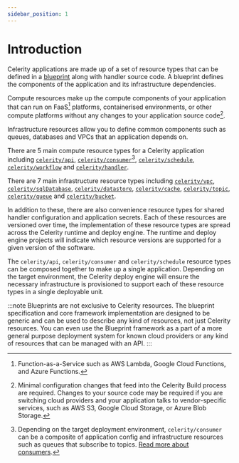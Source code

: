 ```yaml
---
sidebar_position: 1
---
```


# Introduction

Celerity applications are made up of a set of resource types that can be defined in a [blueprint](/docs/blueprint/intro) along with handler source code. A blueprint defines the components of the application and its infrastructure dependencies.

Compute resources make up the compute components of your application that can run on FaaS[^1] platforms, containerised environments, or other compute platforms without any changes to your application source code[^2].

Infrastructure resources allow you to define common components such as queues, databases and VPCs that an application depends on.

There are 5 main compute resource types for a Celerity application including [`celerity/api`](/docs/applications/resources/celerity-api), [`celerity/consumer`](/docs/applications/resources/celerity-consumer)[^3], [`celerity/schedule`](/docs/applications/resources/celerity-schedule), [`celerity/workflow`](/docs/applications/resources/celerity-workflow) and [`celerity/handler`](/docs/applications/resources/celerity-handler).

There are 7 main infrastructure resource types including [`celerity/vpc`](/docs/applications/resources/celerity-vpc), [`celerity/sqlDatabase`](/docs/applications/resources/celerity-sql-database), [`celerity/datastore`](/docs/applications/resources/celerity-datastore), [`celerity/cache`](/docs/applications/resources/celerity-cache), [`celerity/topic`](/docs/applications/resources/celerity-topic), [`celerity/queue`](/docs/applications/resources/celerity-queue) and [`celerity/bucket`](/docs/applications/resources/celerity-bucket).

In addition to these, there are also convenience resource types for shared handler configuration and application secrets.
Each of these resources are versioned over time, the implementation of these resource types are spread across the Celerity runtime and deploy engine.
The runtime and deploy engine projects will indicate which resource versions are supported for a given version of the software.

The `celerity/api`, `celerity/consumer` and `celerity/schedule` resource types can be composed together to make up a single application.
Depending on the target environment, the Celerity deploy engine will ensure the necessary infrastructure is provisioned to support each of these resource types in a single deployable unit.

:::note
Blueprints are not exclusive to Celerity resources.
The blueprint specification and core framework implementation are designed to be generic and can be used to describe any kind of resources, not just Celerity resources.
You can even use the Blueprint framework as a part of a more general purpose deployment system for known cloud providers or any kind of resources that can be managed with an API.
:::

[^1]: Function-as-a-Service such as AWS Lambda, Google Cloud Functions, and Azure Functions.
[^2]: Minimal configuration changes that feed into the Celerity Build process are required. Changes to your source code may be required if you are switching cloud providers and your application talks to vendor-specific services, such as AWS S3, Google Cloud Storage, or Azure Blob Storage.
[^3]: Depending on the target deployment environment, `celerity/consumer` can be a composite of application config and infrastructure resources such as queues that subscribe to topics. [Read more about consumers](/docs/applications/resources/celerity-consumer).